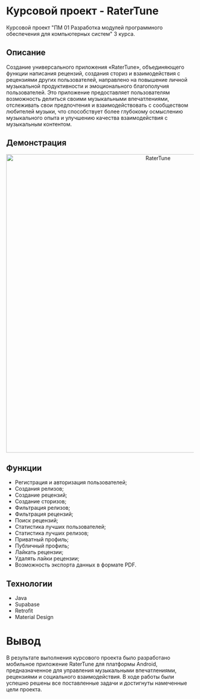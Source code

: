 # Курсовой проект - RaterTune

Курсовой проект "ПМ 01 Разработка модулей программного обеспечения для компьютерных систем" 3 курса.

## Описание
Создание универсального приложения «RaterTune», объединяющего функции написания рецензий, создания сториз и взаимодействия с рецензиями других пользователей, направлено на повышение личной музыкальной продуктивности и эмоционального благополучия пользователей. Это приложение предоставляет пользователям возможность делиться своими музыкальными впечатлениями, отслеживать свои предпочтения и взаимодействовать с сообществом любителей музыки, что способствует более глубокому осмыслению музыкального опыта и улучшению качества взаимодействия с музыкальным контентом.

## Демонстрация
<p align="center">
      <img src="https://github.com/user-attachments/assets/03241945-da7f-47cb-b884-cfa7920fb224" alt="RaterTune" width="800">
</p>

## Функции

- Регистрация и авторизация пользователей;
- Создания релизов;
- Создание рецензий;
- Создание сторизов;
- Фильтрация релизов;
- Фильтрация рецензий;
- Поиск рецензий;
- Статистика лучших пользователей;
- Статистика лучших релизов;
- Приватный профиль;
- Публичный профиль;
- Лайкать рецензии;
- Удалять лайки рецензии;
- Возможность экспорта данных в формате PDF.


## Технологии

- Java
- Supabase
- Retrofit
- Material Design

# Вывод
В результате выполнения курсового проекта было разработано мобильное приложение RaterTune для платформы Android, предназначенное для управления музыкальными впечатлениями, рецензиями и социального взаимодействия. В ходе работы были успешно решены все поставленные задачи и достигнуты намеченные цели проекта.
